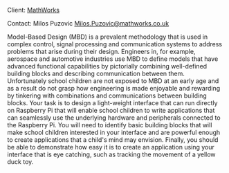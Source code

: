 Client: [MathWorks](MathWorks "wikilink")

Contact: Milos Puzovic Milos.Puzovic@mathworks.co.uk

Model-Based Design (MBD) is a prevalent methodology that is used in
complex control, signal processing and communication systems to address
problems that arise during their design. Engineers in, for example,
aerospace and automotive industries use MBD to define models that have
advanced functional capabilities by pictorially combining well-defined
building blocks and describing communication between them. Unfortunately
school children are not exposed to MBD at an early age and as a result
do not grasp how engineering is made enjoyable and rewarding by
tinkering with combinations and communications between building blocks.
Your task is to design a light-weight interface that can run directly on
Raspberry Pi that will enable school children to write applications that
can seamlessly use the underlying hardware and peripherals connected to
the Raspberry Pi. You will need to identify basic building blocks that
will make school children interested in your interface and are powerful
enough to create applications that a child's mind may envision. Finally,
you should be able to demonstrate how easy it is to create an
application using your interface that is eye catching, such as tracking
the movement of a yellow duck toy.